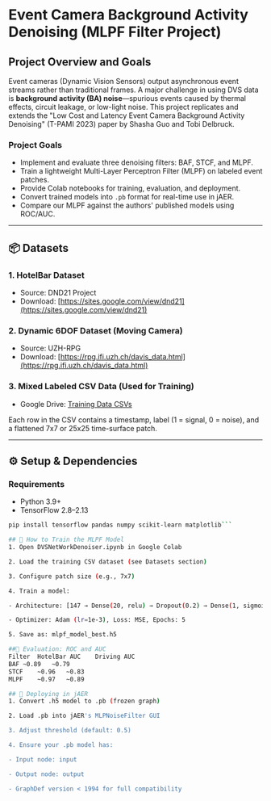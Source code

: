 # Event Camera Background Activity Denoising (MLPF Filter Project)

## Project Overview and Goals

Event cameras (Dynamic Vision Sensors) output asynchronous event streams rather than traditional frames. A major challenge in using DVS data is **background activity (BA) noise**—spurious events caused by thermal effects, circuit leakage, or low-light noise. This project replicates and extends the "Low Cost and Latency Event Camera Background Activity Denoising" (T-PAMI 2023) paper by Shasha Guo and Tobi Delbruck.

### Project Goals
- Implement and evaluate three denoising filters: BAF, STCF, and MLPF.
- Train a lightweight Multi-Layer Perceptron Filter (MLPF) on labeled event patches.
- Provide Colab notebooks for training, evaluation, and deployment.
- Convert trained models into `.pb` format for real-time use in jAER.
- Compare our MLPF against the authors' published models using ROC/AUC.

---

## 📦 Datasets

### 1. HotelBar Dataset
- Source: DND21 Project  
- Download: [https://sites.google.com/view/dnd21](https://sites.google.com/view/dnd21)

### 2. Dynamic 6DOF Dataset (Moving Camera)
- Source: UZH-RPG  
- Download: [https://rpg.ifi.uzh.ch/davis_data.html](https://rpg.ifi.uzh.ch/davis_data.html)

### 3. Mixed Labeled CSV Data (Used for Training)
- Google Drive: [Training Data CSVs](https://drive.google.com/drive/folders/1fR8x3lTcO7qpxfItNjvAbTx_6hyiI6i9)

Each row in the CSV contains a timestamp, label (1 = signal, 0 = noise), and a flattened 7x7 or 25x25 time-surface patch.

---

## ⚙️ Setup & Dependencies

### Requirements
- Python 3.9+
- TensorFlow 2.8–2.13

```bash
pip install tensorflow pandas numpy scikit-learn matplotlib```

## 🚀 How to Train the MLPF Model
1. Open DVSNetWorkDenoiser.ipynb in Google Colab

2. Load the training CSV dataset (see Datasets section)

3. Configure patch size (e.g., 7x7)

4. Train a model:

- Architecture: [147 → Dense(20, relu) → Dropout(0.2) → Dense(1, sigmoid)]

- Optimizer: Adam (lr=1e-3), Loss: MSE, Epochs: 5

5. Save as: mlpf_model_best.h5

##🧪 Evaluation: ROC and AUC
Filter	HotelBar AUC	Driving AUC
BAF	~0.89	~0.79
STCF	~0.96	~0.83
MLPF	~0.97	~0.89

## 🧠 Deploying in jAER
1. Convert .h5 model to .pb (frozen graph)

2. Load .pb into jAER's MLPNoiseFilter GUI

3. Adjust threshold (default: 0.5)

4. Ensure your .pb model has:

- Input node: input

- Output node: output

- GraphDef version < 1994 for full compatibility
